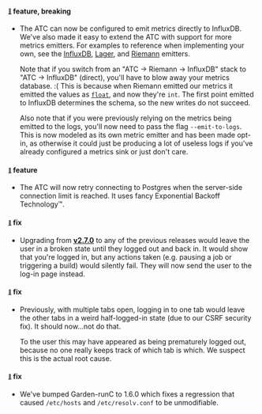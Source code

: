 #### <sub><sup><a name="v275-note-1" href="#v275-note-1">:link:</a></sup></sub> feature, breaking

* The ATC can now be configured to emit metrics directly to InfluxDB. We've also made it easy to extend the ATC with support for more metrics emitters. For examples to reference when implementing your own, see the [InfluxDB](https://github.com/concourse/atc/blob/master/metric/emitter/influxdb.go), [Lager](https://github.com/concourse/atc/blob/master/metric/emitter/lager.go), and [Riemann](https://github.com/concourse/atc/blob/master/metric/emitter/riemann.go) emitters.
  
  Note that if you switch from an "ATC -> Riemann -> InfluxDB" stack to "ATC -> InfluxDB" (direct), you'll have to blow away your metrics database. :( This is because when Riemann emitted our metrics it emitted the values as [`float`](http://media0.giphy.com/media/13AU33EspJuPTy/giphy.gif), and now they're `int`. The first point emitted to InfluxDB determines the schema, so the new writes do not succeed.
  
  Also note that if you were previously relying on the metrics being emitted to the logs, you'll now need to pass the flag `--emit-to-logs`. This is now modeled as its own metric emitter and has been made opt-in, as otherwise it could just be producing a lot of useless logs if you've already configured a metrics sink or just don't care.
  
  
#### <sub><sup><a name="v275-note-2" href="#v275-note-2">:link:</a></sup></sub> feature

* The ATC will now retry connecting to Postgres when the server-side connection limit is reached. It uses fancy Exponential Backoff Technology™.
  
  
#### <sub><sup><a name="v275-note-3" href="#v275-note-3">:link:</a></sup></sub> fix

* Upgrading from [**v2.7.0**](https://github.com/concourse/concourse/releases/tag/v2.7.0) to any of the previous releases would leave the user in a broken state until they logged out and back in. It would show that you're logged in, but any actions taken (e.g. pausing a job or triggering a build) would silently fail. They will now send the user to the log-in page instead.
  
  
#### <sub><sup><a name="v275-note-4" href="#v275-note-4">:link:</a></sup></sub> fix

* Previously, with multiple tabs open, logging in to one tab would leave the other tabs in a weird half-logged-in state (due to our CSRF security fix). It should now...not do that.
  
  To the user this may have appeared as being prematurely logged out, because no one really keeps track of which tab is which. We suspect this is the actual root cause.
  
  
#### <sub><sup><a name="v275-note-5" href="#v275-note-5">:link:</a></sup></sub> fix

* We've bumped Garden-runC to 1.6.0 which fixes a regression that caused `/etc/hosts` and `/etc/resolv.conf` to be unmodifiable.
  
  
